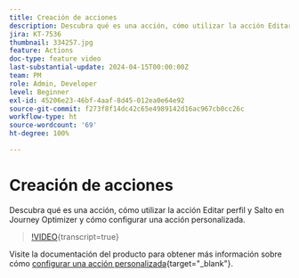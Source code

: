 ```yaml
---
title: Creación de acciones
description: Descubra qué es una acción, cómo utilizar la acción Editar perfil y Salto en Journey Optimizer y cómo configurar una acción personalizada.
jira: KT-7536
thumbnail: 334257.jpg
feature: Actions
doc-type: feature video
last-substantial-update: 2024-04-15T00:00:00Z
team: PM
role: Admin, Developer
level: Beginner
exl-id: 45206e23-46bf-4aaf-8d45-012ea0e64e92
source-git-commit: f273f8f14dc42c65e4989142d16ac967cb0cc26c
workflow-type: ht
source-wordcount: '69'
ht-degree: 100%

---
```


# Creación de acciones

Descubra qué es una acción, cómo utilizar la acción Editar perfil y Salto en Journey Optimizer y cómo configurar una acción personalizada.

>[!VIDEO](https://video.tv.adobe.com/v/3428396?quality=12&learn=on){transcript=true}

Visite la documentación del producto para obtener más información sobre cómo [configurar una acción personalizada](https://experienceleague.adobe.com/es/docs/journey-optimizer/using/configuration/configure-journeys/action-journeys/about-custom-action-configuration){target="_blank"}.
